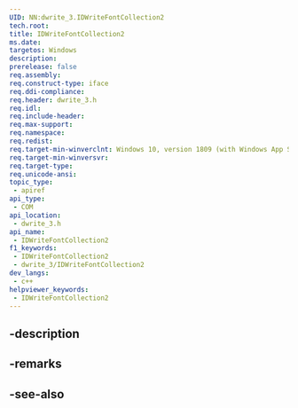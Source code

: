 ```yaml
---
UID: NN:dwrite_3.IDWriteFontCollection2
tech.root: 
title: IDWriteFontCollection2
ms.date: 
targetos: Windows
description: 
prerelease: false
req.assembly: 
req.construct-type: iface
req.ddi-compliance: 
req.header: dwrite_3.h
req.idl: 
req.include-header: 
req.max-support: 
req.namespace: 
req.redist: 
req.target-min-winverclnt: Windows 10, version 1809 (with Windows App SDK 0.5 or later)
req.target-min-winversvr: 
req.target-type: 
req.unicode-ansi: 
topic_type:
 - apiref
api_type:
 - COM
api_location:
 - dwrite_3.h
api_name:
 - IDWriteFontCollection2
f1_keywords:
 - IDWriteFontCollection2
 - dwrite_3/IDWriteFontCollection2
dev_langs:
 - c++
helpviewer_keywords:
 - IDWriteFontCollection2
---
```


## -description

## -remarks

## -see-also

